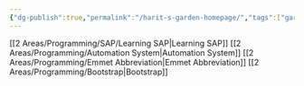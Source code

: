 ```yaml
---
{"dg-publish":true,"permalink":"/harit-s-garden-homepage/","tags":["gardenEntry"]}
---
```


[[2 Areas/Programming/SAP/Learning SAP\|Learning SAP]]
[[2 Areas/Programming/Automation System\|Automation System]]
[[2 Areas/Programming/Emmet Abbreviation\|Emmet Abbreviation]]
[[2 Areas/Programming/Bootstrap\|Bootstrap]]
